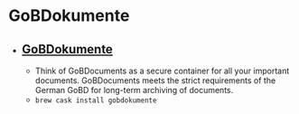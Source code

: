 # GoBDokumente
- [GoBDokumente](https://gobdokumente.de/)
  - 
  - Think of GoBDocuments as a secure container for all your important documents. GoBDocuments meets the strict requirements of the German GoBD for long-term archiving of documents.
  - `brew cask install gobdokumente`

